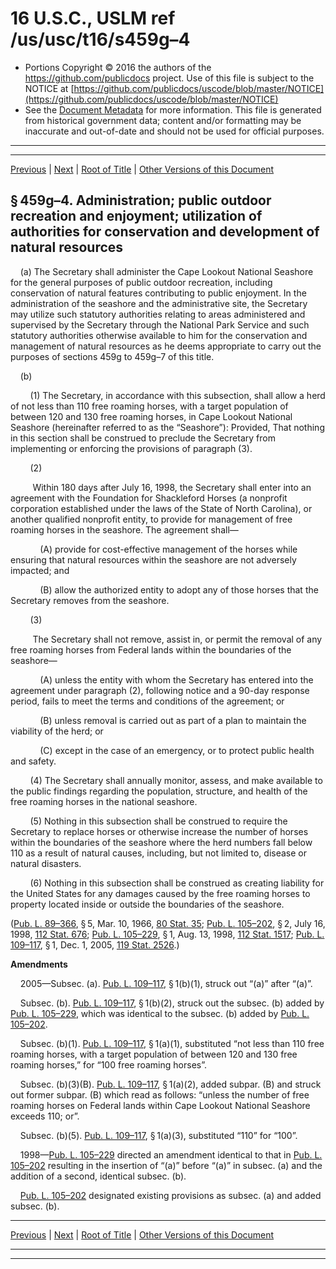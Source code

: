 ---
---

# 16 U.S.C., USLM ref /us/usc/t16/s459g–4

* Portions Copyright © 2016 the authors of the https://github.com/publicdocs project.
  Use of this file is subject to the NOTICE at [https://github.com/publicdocs/uscode/blob/master/NOTICE](https://github.com/publicdocs/uscode/blob/master/NOTICE)
* See the [Document Metadata](././../../../../..//README.md) for more information.
  This file is generated from historical government data; content and/or formatting may be inaccurate and out-of-date and should not be used for official purposes.

----------
----------

[Previous](./../../../../..//us/usc/t16/ch1/schLXIII/m__us_usc_t16_s459g–3.md) | [Next](./../../../../..//us/usc/t16/ch1/schLXIII/m__us_usc_t16_s459g–5.md) | [Root of Title](./../../../../../) | [Other Versions of this Document](https://publicdocs.github.io/go/links?ns=uslm&ref=%2Fus%2Fusc%2Ft16%2Fs459g%E2%80%934)

## § 459g–4. Administration; public outdoor recreation and enjoyment; utilization of authorities for conservation and development of natural resources

    (a) The Secretary shall administer the Cape Lookout National Seashore for the general purposes of public outdoor recreation, including conservation of natural features contributing to public enjoyment. In the administration of the seashore and the administrative site, the Secretary may utilize such statutory authorities relating to areas administered and supervised by the Secretary through the National Park Service and such statutory authorities otherwise available to him for the conservation and management of natural resources as he deems appropriate to carry out the purposes of sections 459g to 459g–7 of this title.

    (b)

        (1) The Secretary, in accordance with this subsection, shall allow a herd of not less than 110 free roaming horses, with a target population of between 120 and 130 free roaming horses, in Cape Lookout National Seashore (hereinafter referred to as the “Seashore”): Provided, That nothing in this section shall be construed to preclude the Secretary from implementing or enforcing the provisions of paragraph (3).

        (2)

         Within 180 days after July 16, 1998, the Secretary shall enter into an agreement with the Foundation for Shackleford Horses (a nonprofit corporation established under the laws of the State of North Carolina), or another qualified nonprofit entity, to provide for management of free roaming horses in the seashore. The agreement shall—

            (A) provide for cost-effective management of the horses while ensuring that natural resources within the seashore are not adversely impacted; and

            (B) allow the authorized entity to adopt any of those horses that the Secretary removes from the seashore.

        (3)

         The Secretary shall not remove, assist in, or permit the removal of any free roaming horses from Federal lands within the boundaries of the seashore—

            (A) unless the entity with whom the Secretary has entered into the agreement under paragraph (2), following notice and a 90-day response period, fails to meet the terms and conditions of the agreement; or

            (B) unless removal is carried out as part of a plan to maintain the viability of the herd; or

            (C) except in the case of an emergency, or to protect public health and safety.

        (4) The Secretary shall annually monitor, assess, and make available to the public findings regarding the population, structure, and health of the free roaming horses in the national seashore.

        (5) Nothing in this subsection shall be construed to require the Secretary to replace horses or otherwise increase the number of horses within the boundaries of the seashore where the herd numbers fall below 110 as a result of natural causes, including, but not limited to, disease or natural disasters.

        (6) Nothing in this subsection shall be construed as creating liability for the United States for any damages caused by the free roaming horses to property located inside or outside the boundaries of the seashore.

([Pub. L. 89–366][/us/pl/89/366], § 5, Mar. 10, 1966, [80 Stat. 35][/us/stat/80/35]; [Pub. L. 105–202][/us/pl/105/202], § 2, July 16, 1998, [112 Stat. 676][/us/stat/112/676]; [Pub. L. 105–229][/us/pl/105/229], § 1, Aug. 13, 1998, [112 Stat. 1517][/us/stat/112/1517]; [Pub. L. 109–117][/us/pl/109/117], § 1, Dec. 1, 2005, [119 Stat. 2526][/us/stat/119/2526].)

 __Amendments__ 

    2005—Subsec. (a). [Pub. L. 109–117][/us/pl/109/117], § 1(b)(1), struck out “(a)” after “(a)”.

    Subsec. (b). [Pub. L. 109–117][/us/pl/109/117], § 1(b)(2), struck out the subsec. (b) added by [Pub. L. 105–229][/us/pl/105/229], which was identical to the subsec. (b) added by [Pub. L. 105–202][/us/pl/105/202].

    Subsec. (b)(1). [Pub. L. 109–117][/us/pl/109/117], § 1(a)(1), substituted “not less than 110 free roaming horses, with a target population of between 120 and 130 free roaming horses,” for “100 free roaming horses”.

    Subsec. (b)(3)(B). [Pub. L. 109–117][/us/pl/109/117], § 1(a)(2), added subpar. (B) and struck out former subpar. (B) which read as follows: “unless the number of free roaming horses on Federal lands within Cape Lookout National Seashore exceeds 110; or”.

    Subsec. (b)(5). [Pub. L. 109–117][/us/pl/109/117], § 1(a)(3), substituted “110” for “100”.

    1998—[Pub. L. 105–229][/us/pl/105/229] directed an amendment identical to that in [Pub. L. 105–202][/us/pl/105/202] resulting in the insertion of “(a)” before “(a)” in subsec. (a) and the addition of a second, identical subsec. (b).

    [Pub. L. 105–202][/us/pl/105/202] designated existing provisions as subsec. (a) and added subsec. (b).

----------

[Previous](./../../../../..//us/usc/t16/ch1/schLXIII/m__us_usc_t16_s459g–3.md) | [Next](./../../../../..//us/usc/t16/ch1/schLXIII/m__us_usc_t16_s459g–5.md) | [Root of Title](./../../../../../) | [Other Versions of this Document](https://publicdocs.github.io/go/links?ns=uslm&ref=%2Fus%2Fusc%2Ft16%2Fs459g%E2%80%934)

----------
----------

[/us/pl/89/366]: https://publicdocs.github.io/go/links?ns=uslm&ref=%2Fus%2Fpl%2F89%2F366
[/us/stat/80/35]: https://publicdocs.github.io/go/links?ns=uslm&ref=%2Fus%2Fstat%2F80%2F35
[/us/pl/105/202]: https://publicdocs.github.io/go/links?ns=uslm&ref=%2Fus%2Fpl%2F105%2F202
[/us/stat/112/676]: https://publicdocs.github.io/go/links?ns=uslm&ref=%2Fus%2Fstat%2F112%2F676
[/us/pl/105/229]: https://publicdocs.github.io/go/links?ns=uslm&ref=%2Fus%2Fpl%2F105%2F229
[/us/stat/112/1517]: https://publicdocs.github.io/go/links?ns=uslm&ref=%2Fus%2Fstat%2F112%2F1517
[/us/pl/109/117]: https://publicdocs.github.io/go/links?ns=uslm&ref=%2Fus%2Fpl%2F109%2F117
[/us/stat/119/2526]: https://publicdocs.github.io/go/links?ns=uslm&ref=%2Fus%2Fstat%2F119%2F2526
[/us/pl/109/117]: https://publicdocs.github.io/go/links?ns=uslm&ref=%2Fus%2Fpl%2F109%2F117
[/us/pl/109/117]: https://publicdocs.github.io/go/links?ns=uslm&ref=%2Fus%2Fpl%2F109%2F117
[/us/pl/105/229]: https://publicdocs.github.io/go/links?ns=uslm&ref=%2Fus%2Fpl%2F105%2F229
[/us/pl/105/202]: https://publicdocs.github.io/go/links?ns=uslm&ref=%2Fus%2Fpl%2F105%2F202
[/us/pl/109/117]: https://publicdocs.github.io/go/links?ns=uslm&ref=%2Fus%2Fpl%2F109%2F117
[/us/pl/109/117]: https://publicdocs.github.io/go/links?ns=uslm&ref=%2Fus%2Fpl%2F109%2F117
[/us/pl/109/117]: https://publicdocs.github.io/go/links?ns=uslm&ref=%2Fus%2Fpl%2F109%2F117
[/us/pl/105/229]: https://publicdocs.github.io/go/links?ns=uslm&ref=%2Fus%2Fpl%2F105%2F229
[/us/pl/105/202]: https://publicdocs.github.io/go/links?ns=uslm&ref=%2Fus%2Fpl%2F105%2F202
[/us/pl/105/202]: https://publicdocs.github.io/go/links?ns=uslm&ref=%2Fus%2Fpl%2F105%2F202


